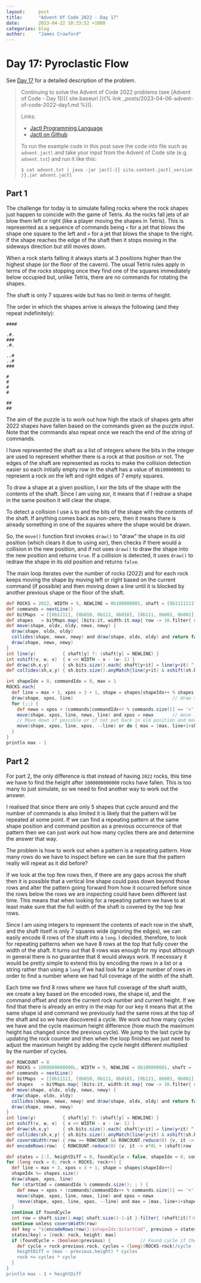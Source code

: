 ```yaml
---
layout:     post
title:      "Advent Of Code 2022 - Day 17"
date:       2023-04-22 10:33:52 +1000
categories: blog
author:     "James Crawford"
---
```


# Day 17: Pyroclastic Flow

See [Day 17](https://adventofcode.com/2022/day/17) for a detailed description of the problem.

> Continuing to solve the Advent of Code 2022 problems
> (see [Advent of Code - Day 1]({{ site.baseurl }}{% link _posts/2023-04-06-advent-of-code-2022-day1.md %})).
>
> Links:
> * [Jactl Programming Language](https://jactl.io)
> * [Jactl on Github](https://github.com/jaccomoc/jactl)
>
> To run the example code in this post save the code into file such as `advent.jactl` and take your input from the
> Advent of Code site (e.g. `advent.txt`) and run it like this:
> ```shell
> $ cat advent.txt | java -jar jactl-{{ site.content.jactl_version }}.jar advent.jactl 
> ```

## Part 1

The challenge for today is to simulate falling rocks where the rock shapes just happen to coincide with the game of
Tetris.
As the rocks fall jets of air blow them left or right (like a player moving the shapes in Tetris).
This is represented as a sequence of commands being `<` for a jet that blows the shape one square to the left and
`>` for a jet that blows the shape to the right.
If the shape reaches the edge of the shaft then it stops moving in the sideways direction but still moves down.

When a rock starts falling it always starts at 3 positions higher than the highest shape (or the floor of the
cavern).
The usual Tetris rules apply in terms of the rocks stopping once they find one of the squares immediately below
occupied but, unlike Tetris, there are no commands for rotating the shapes.

The shaft is only 7 squares wide but has no limit in terms of height.

The order in which the shapes arrive is always the following (and they repeat indefinitely):
```
####

.#.
###
.#.

..#
..#
###

#
#
#
#

##
##
```

The aim of the puzzle is to work out how high the stack of shapes gets after 2022 shapes have fallen based on the
commands given as the puzzle input.
Note that the commands also repeat once we reach the end of the string of commands.

I have represented the shaft as a list of integers where the bits in the integer are used to represent whether
there is a rock at that position or not.
The edges of the shaft are represented as rocks to make the collision detection easier so each initially empty row
in the shaft has a value of `0b100000001` to represent a rock on the left and right edges of 7 empty squares.

To draw a shape at a given position, I xor the bits of the shape with the contents of the shaft.
Since I am using xor, it means that if I redraw a shape in the same position it will clear the shape.

To detect a collision I use `&` to and the bits of the shape with the contents of the shaft.
If anything comes back as non-zero, then it means there is already something in one of the squares where the shape
would be drawn.

So, the `move()` function first invokes `draw()` to "draw" the shape in its old position (which clears it due to
using xor), then checks if there would a collision in the new position, and if not uses `draw()` to draw the shape
into the new position and returns `true`.
If a collision is detected, it uses `draw()` to redraw the shape in its old position and returns `false`.

The main loop iterates over the number of rocks (2022) and for each rock keeps moving the shape by moving left or right
based on the current command (if possible) and then moving down a line until it is blocked by another
previous shape or the floor of the shaft.

```groovy
def ROCKS = 2022, WIDTH = 9, NEWLINE = 0b100000001, shaft = [0b111111111] + 3.map{ NEWLINE }
def commands = nextLine()
def bitMaps  = [[0b1111], [0b010, 0b111, 0b010], [0b111, 0b001, 0b001], [1, 1, 1, 1], [0b11, 0b11]]
def shapes   = bitMaps.map{ [bits:it, width:it.map{ row -> 16.filter{ row & (1 << it) }.max() + 1 }.max()] }
def move(shape, oldx, oldy, newx, newy) {
  draw(shape, oldx, oldy)
  collides(shape, newx, newy) and draw(shape, oldx, oldy) and return false
  draw(shape, newx, newy)
}
int line(y)          { shaft[y] ?: (shaft[y] = NEWLINE) }
int xshift(v, w, x)  { v << WIDTH - x - (w- 1) }
def draw(sh,x,y)     { sh.bits.size().each{ shaft[y+it] = line(y+it) ^ xshift(sh.bits[it], sh.width, x) }; true }
def collides(sh,x,y) { sh.bits.size().anyMatch{line(y+it) & xshift(sh.bits[it], sh.width, x) } }

int shapeIdx = 0, commandIdx = 0, max = 1
ROCKS.each{
  def line = max + 3, xpos = 3 + 1, shape = shapes[shapeIdx++ % shapes.size()]
  draw(shape, xpos, line)                                     // draw shape at top of shaft
  for (;;) {
    def newx = xpos + (commands[commandIdx++ % commands.size()] == '<' ? -1 : 1)
    move(shape, xpos, line, newx, line) and xpos = newx       // move left or right if possible
    // Move down if possible or if not put back in old position and move on to next shape
    move(shape, xpos, line, xpos, --line) or do { max = [max, line+1+shape.bits.size()].max(); break }
  }
}
println max - 1
```

## Part 2

For part 2, the only difference is that instead of having `2022` rocks, this time we have to find the height after
`1000000000000` rocks have fallen.
This is too many to just simulate, so we need to find another way to work out the answer.

I realised that since there are only 5 shapes that cycle around and the number of commands is also limited it is
likely that the pattern will be repeated at some point.
If we can find a repeating pattern at the same shape position and command position as a previous occurrence of that
pattern then we can just work out how many cycles there are and determine the answer that way.

The problem is how to work out when a pattern is a repeating pattern.
How many rows do we have to inspect before we can be sure that the pattern really will repeat as it did before?

If we look at the top few rows then, if there are any gaps across the shaft then it is possible that a vertical line
shape could pass down beyond those rows and alter the pattern going forward from how it occurred before since the
rows below the rows we are inspecting could have been different last time.
This means that when looking for a repeating pattern we have to at least make sure that the full width of the shaft
is covered by the top few rows.

Since I am using integers to represent the contents of each row in the shaft, and the shaft itself is only 7 squares
wide (ignoring the edges), we can easily encode 8 rows of the shaft into a `long`.
I decided, therefore, to look for repeating patterns when we have 8 rows at the top that fully cover the width of
the shaft.
It turns out that 8 rows was enough for my input although in general there is no guarantee that 8 would always work. 
If necessary it would be pretty simple to extend this by encoding the rows in a list or a string rather than using
a `long` if we had look for a larger number of rows in order to find a number where we had full coverage of the
width of the shaft.

Each time we find 8 rows where we have full coverage of the shaft width, we create a key based on the encoded rows,
the shape id, and the command offset and store the current rock number and current height.
If we find that there is already an entry in the map for our key it means that at the same shape id and command
we previously had the same rows at the top of the shaft and so we have discovered a cycle.
We work out how many cycles we have and the cycle maximum height difference (how much the maximum height has
changed since the previous cycle).
We jump to the last cycle by updating the rock counter and then when the loop finishes we just need to adjust the
maximum height by adding the cycle height different multiplied by the number of cycles.

```groovy
def ROWCOUNT = 8
def ROCKS = 1000000000000L, WIDTH = 9, NEWLINE = 0b100000001, shaft = [0b111111111] + 3.map{ NEWLINE }
def commands = nextLine()
def bitMaps  = [[0b1111], [0b010, 0b111, 0b010], [0b111, 0b001, 0b001], [1, 1, 1, 1], [0b11, 0b11]]
def shapes   = bitMaps.map{ [bits:it, width:it.map{ row -> 16.filter{ row & (1 << it) }.max() + 1 }.max()] }
def move(shape, oldx, oldy, newx, newy) {
  draw(shape, oldx, oldy)
  collides(shape, newx, newy) and draw(shape, oldx, oldy) and return false
  draw(shape, newx, newy)
}
int line(y)          { shaft[y] ?: (shaft[y] = NEWLINE) }
int xshift(v, w, x)  { v << WIDTH - x - (w- 1) }
def draw(sh,x,y)     { sh.bits.size().each{ shaft[y+it] = line(y+it) ^ xshift(sh.bits[it], sh.width, x) }; true }
def collides(sh,x,y) { sh.bits.size().anyMatch{line(y+it) & xshift(sh.bits[it], sh.width, x) } }
def coversWidth(row) { row >= ROWCOUNT && ROWCOUNT.reduce(0) {v, it -> shaft[row - it] | v } == 0x1ff }
def encodeRows(row)  { ROWCOUNT.reduce(0) {v, it -> v*8L + (shaft[row - it] & 0b011111110) } }

def states = [:], heightDiff = 0, foundCycle = false, shapeIdx = 0, commandIdx = 0, max = 1, startCmd
for (long rock = 0; rock < ROCKS; rock++) {
  def line = max + 3, xpos = 3 + 1, shape = shapes[shapeIdx++]
  shapeIdx %= shapes.size()
  draw(shape, xpos, line)
  for (startCmd = commandIdx % commands.size(); ; ) {
    def newx = xpos + (commands[commandIdx++ % commands.size()] == '<' ? -1 : 1)
    move(shape, xpos, line, newx, line) and xpos = newx
    !move(shape, xpos, line, xpos, --line) and max = [max, line+1+shape.bits.size()].max() and break
  }
  continue if foundCycle
  int row = shaft.size().map{ shaft.size()-1-it }.filter{ (shaft[it]?:0) & 0b011111110 }.limit(1)[0]
  continue unless coversWidth(row)
  def key = "${encodeRows(row)}:$shapeIdx:$startCmd", previous = states[key]
  states[key] = [rock: rock, height: max]
  if (foundCycle = (boolean)previous) {           // Found cycle if there was an entry in the map
    def cycle = rock-previous.rock, cycles = (long)(ROCKS-rock)/cycle - 1
    heightDiff = (max - previous.height) * cycles
    rock += cycles * cycle
  }
}
println max - 1 + heightDiff
```
